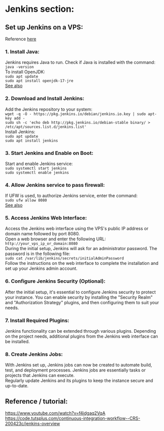 # Jenkins section:

## Set up Jenkins on a VPS:

Reference [here](https://www.jenkins.io/doc/book/installing/linux/#debianubuntu)  

### 1. Install Java:

Jenkins requires Java to run. Check if Java is installed with the command:  
`java -version`  
To install OpenJDK:  
`sudo apt update`  
`sudo apt install openjdk-17-jre`  
[See also](https://itslinuxfoss.com/install-java-debian-12-linux/#:~:text=Method%201%3A%20Using%20the%20Repository%20Package%201%20Step,...%204%20Step%204%3A%20Verify%20the%20Installation%20)  

### 2. Download and Install Jenkins:

Add the Jenkins repository to your system:  
`wget -q -O - https://pkg.jenkins.io/debian/jenkins.io.key | sudo apt-key add -`    
`sudo sh -c 'echo deb http://pkg.jenkins.io/debian-stable binary/ > /etc/apt/sources.list.d/jenkins.list'`  
Install Jenkins:  
`sudo apt update`  
`sudo apt install jenkins`  

### 3. Start Jenkins and Enable on Boot:

Start and enable Jenkins service:  
`sudo systemctl start jenkins`  
`sudo systemctl enable jenkins`  

### 4. Allow Jenkins service to pass firewall:

If UFW is used, to authorize Jenkins service, enter the command:  
`sudo ufw allow 8080`  
[See also](https://www.digitalocean.com/community/tutorials/how-to-install-jenkins-on-ubuntu-22-04#step-3-opening-the-firewall)  

### 5. Access Jenkins Web Interface:

Access the Jenkins web interface using the VPS's public IP address or domain name followed by port 8080.  
Open a web browser and enter the following URL:  
`http://your_vps_ip_or_domain:8080`  
During the initial setup, Jenkins will ask for an administrator password. The password is in the following file:  
`sudo cat /var/lib/jenkins/secrets/initialAdminPassword`  
Follow the instructions on the web interface to complete the installation and set up your Jenkins admin account.  

### 6. Configure Jenkins Security (Optional):

After the initial setup, it's essential to configure Jenkins security to protect your instance. You can enable security by installing the "Security Realm" and "Authorization Strategy" plugins, and then configuring them to suit your needs.  

### 7. Install Required Plugins:

Jenkins functionality can be extended through various plugins. Depending on the project needs, additional plugins from the Jenkins web interface can be installed.

### 8. Create Jenkins Jobs:

With Jenkins set up, Jenkins jobs can now be created to automate build, test, and deployment processes. Jenkins jobs are essentially tasks or projects that Jenkins can execute.  
Regularly update Jenkins and its plugins to keep the instance secure and up-to-date.

## Reference / tutorial:

<https://www.youtube.com/watch?v=f4idgaq2VqA>  
<https://code.tutsplus.com/continuous-integration-workflow--CRS-200423c/jenkins-overview>
